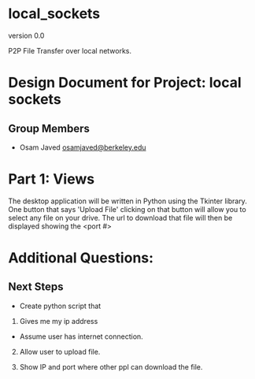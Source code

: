 # local_sockets
version 0.0

P2P File Transfer over local networks.  

Design Document for Project: local sockets
==========================================

## Group Members

* Osam Javed <osamjaved@berkeley.edu>

# Part 1: Views
The desktop application will be written in Python using the Tkinter library. One button that says 'Upload File' clicking 
on that button will allow you to select any file on your drive.  The url to download that file will then be displayed showing the
<ip address> <port #> 


# Additional Questions:

## Next Steps
* Create python script that
 1. Gives me my ip address
   - Assume user has internet connection. 
   
 2. Allow user to upload file. 
 
 3. Show IP and port where other ppl can download the file. 
